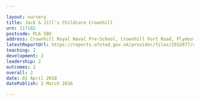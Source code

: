 ```yaml
---

layout: nursery
title: Jack & Jill's Childcare Crownhill
urn: 117182
postcode: PL6 5BX
address: Crownhill Royal Naval Pre-School, Crownhill Fort Road, Plymouth, Devon, PL6 5BX
latestReportUrl: https://reports.ofsted.gov.uk/provider/files/2552877/urn/117182.pdf
teaching: 2
development: 2
leadership: 2
outcomes: 2
overall: 2
date: 01 April 2018 
datePublish: 2 March 2016

---
```

